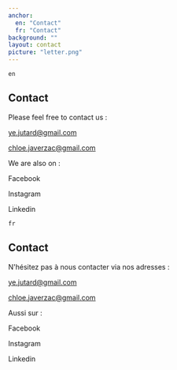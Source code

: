 ```yaml
---
anchor:
  en: "Contact"
  fr: "Contact"
background: ""
layout: contact
picture: "letter.png"
---
```

`en`

## Contact

Please feel free to contact us :

ye.jutard@gmail.com

chloe.javerzac@gmail.com

We are also on :

Facebook

Instagram

Linkedin

`fr`

## Contact

N'hésitez pas à nous contacter via nos adresses :

ye.jutard@gmail.com

chloe.javerzac@gmail.com

Aussi sur :

Facebook

Instagram

Linkedin
